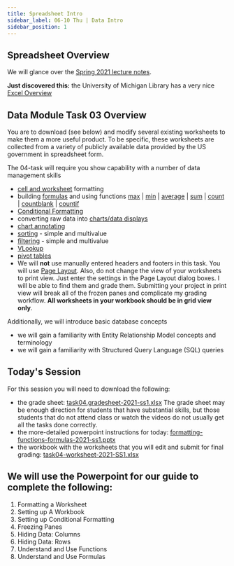 ```yaml
---
title: Spreadsheet Intro
sidebar_label: 06-10 Thu | Data Intro
sidebar_position: 1
---
```


## Spreadsheet Overview

We will glance over the [Spring 2021 lecture notes](https://ils.unc.edu/courses/2021_spring/inls161_001/11a.01.preps.html]).

**Just discovered this:** the University of Michigan Library has a very nice [Excel Overview](https://guides.lib.umich.edu/excel)

## Data Module Task 03 Overview

You are to download (see below) and modify several existing worksheets to make them a more useful product. To be specific, these worksheets are collected from a variety of publicly available data provided by the US government in spreadsheet form.

The 04-task will require you show capability with a number of data management skills

* [cell and worksheet](https://support.microsoft.com/en-us/office/quick-start-format-a-worksheet-d70f75a2-23e6-4c92-83d6-2f219e4ad42e) formatting
* building [formulas](https://support.microsoft.com/en-us/office/overview-of-formulas-in-excel-ecfdc708-9162-49e8-b993-c311f47ca173) and using functions [max](https://support.office.com/en-US/article/MAX-function-E0012414-9AC8-4B34-9A47-73E662C08098) | [min](https://support.office.com/en-US/article/MIN-function-61635D12-920F-4CE2-A70F-96F202DCC152) | [average](https://support.office.com/en-US/article/AVERAGE-function-047BAC88-D466-426C-A32B-8F33EB960CF6) | [sum](https://support.office.com/en-US/article/SUM-function-043E1C7D-7726-4E80-8F32-07B23E057F89) | [count](https://support.office.com/en-us/article/COUNT-function-a59cd7fc-b623-4d93-87a4-d23bf411294c) | [countblank](https://support.office.com/en-us/article/COUNTBLANK-function-6a92d772-675c-4bee-b346-24af6bd3ac22) | [countif](https://support.office.com/en-us/article/COUNTIF-function-e0de10c6-f885-4e71-abb4-1f464816df34)
* [Conditional Formatting](https://support.microsoft.com/en-us/office/use-conditional-formatting-to-highlight-information-fed60dfa-1d3f-4e13-9ecb-f1951ff89d7f?redirectSourcePath=%252fen-us%252foffice%252f34402f91-c7e7-4060-944c-65d913033d18&ui=en-US&rs=en-US&ad=US)
* converting raw data into [charts/data displays](https://support.office.com/en-US/article/Video-Create-charts-231c42d2-5e58-40e1-99f0-cbe618cfee1d)
* [chart annotating](https://support.office.com/en-us/article/Add-shapes-0e492bb4-3f91-43b5-803f-dd0998e0eb89)
* [sorting](https://support.microsoft.com/en-us/office/sort-data-in-a-range-or-table-62d0b95d-2a90-4610-a6ae-2e545c4a4654) - simple and multivalue
* [filtering](https://support.microsoft.com/en-us/office/filter-data-in-a-range-or-table-01832226-31b5-4568-8806-38c37dcc180e) - simple and multivalue
* [VLookup](https://support.microsoft.com/en-us/office/vlookup-function-0bbc8083-26fe-4963-8ab8-93a18ad188a1)
* [pivot tables](https://support.microsoft.com/en-us/office/create-a-pivottable-to-analyze-worksheet-data-a9a84538-bfe9-40a9-a8e9-f99134456576)
* We will **not** use manually entered headers and footers in this task. You will use [Page Layout](https://support.microsoft.com/en-us/office/page-setup-71c20d94-b13e-48fd-9800-cedd1fec6da3). Also, do not change the view of your worksheets to print view. Just enter the settings in the Page Layout dialog boxes. I will be able to find them and grade them. Submitting your project in print view will break all of the frozen panes and complicate my grading workflow. **All worksheets in your workbook should be in grid view only**.

Additionally, we will introduce basic database concepts

 * we will gain a familiarity with Entity Relationship Model concepts and terminology
 * we will gain a familiarity with Structured Query Language (SQL) queries

## Today's Session

For this session you will need to download the following: 

* the grade sheet: [task04.gradesheet-2021-ss1.xlsx](https://sakai.unc.edu/access/content/group/495258d0-d1a8-4987-a9b4-330863ce1068/task04.gradesheet-2021-ss1.xlsx) The grade sheet may be enough direction for students that have substantial skills, but those students that do not attend class or watch the videos do not usually get all the tasks done correctly.
* the more-detailed powerpoint instructions for today: [formatting-functions-formulas-2021-ss1.pptx](https://sakai.unc.edu/access/content/group/495258d0-d1a8-4987-a9b4-330863ce1068/formatting-functions-formulas-2021-ss1.pptx)
* the workbook with the worksheets that you will edit and submit for final grading: [task04-worksheet-2021-SS1.xlsx](https://sakai.unc.edu/access/content/group/495258d0-d1a8-4987-a9b4-330863ce1068/task04-worksheet-2021-SS1.xlsx)

## We will use the Powerpoint for our guide to complete the following:

1. Formatting a Worksheet
2. Setting up A Workbook
3. Setting up Conditional Formatting
4. Freezing Panes
4. Hiding Data: Columns
5. Hiding Data: Rows
6. Understand and Use Functions
7. Understand and Use Formulas




